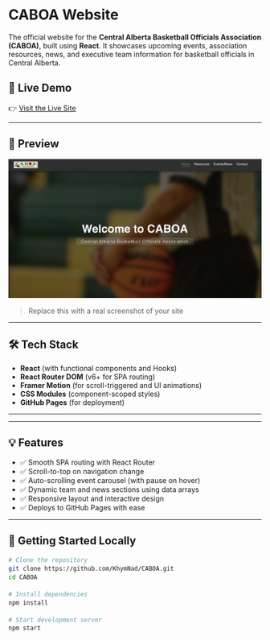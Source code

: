 # CABOA Website

The official website for the **Central Alberta Basketball Officials Association (CABOA)**, built using **React**. It showcases upcoming events, association resources, news, and executive team information for basketball officials in Central Alberta.

## 🚀 Live Demo

👉 [Visit the Live Site](https://khymnad.github.io/CABOA/)

---

## 📸 Preview

![CABOA Website Screenshot](./public/img/preview.png)
> Replace this with a real screenshot of your site

---

## 🛠️ Tech Stack

- **React** (with functional components and Hooks)
- **React Router DOM** (v6+ for SPA routing)
- **Framer Motion** (for scroll-triggered and UI animations)
- **CSS Modules** (component-scoped styles)
- **GitHub Pages** (for deployment)

---


---

## 💡 Features

- ✅ Smooth SPA routing with React Router
- ✅ Scroll-to-top on navigation change
- ✅ Auto-scrolling event carousel (with pause on hover)
- ✅ Dynamic team and news sections using data arrays
- ✅ Responsive layout and interactive design
- ✅ Deploys to GitHub Pages with ease

---

## 🧪 Getting Started Locally

```bash
# Clone the repository
git clone https://github.com/KhymNad/CABOA.git
cd CABOA

# Install dependencies
npm install

# Start development server
npm start

